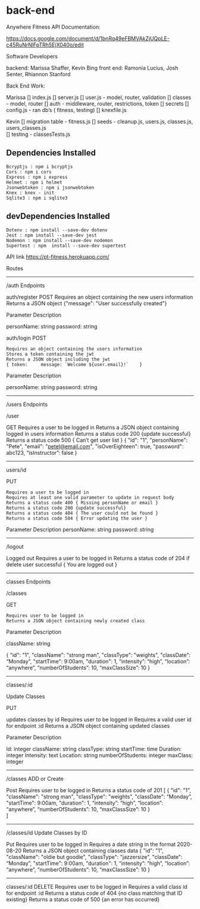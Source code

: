 # back-end

Anywhere Fitness API Documentation:

https://docs.google.com/document/d/1bnRq49eFBMVAkZjUQpLE-c45RuNrNlFpTRh5EjX040o/edit

Software Developers

backend: Marissa Shaffer, Kevin Bing
front end: Ramonia Lucius, Josh Senter, Rhiannon Stanford

Back End Work:

Marissa
[] index.js [] server.js [] user.js - model, router, validation [] classes - model, router
[] auth - middleware, router, restrictions, token [] secrets  [] config.js - ran db’s ( fitness, testing) 
[] knexfile.js 

Kevin
[] migration table  - fitness.js  [] seeds - cleanup.js, users.js, classes.js, users_classes.js  
[] testing - classesTests.js

## Dependencies Installed
    Bcryptjs : npm i bcryptjs
    Cors : npm i cors
    Express : npm i express
    Helmet : npm i helmet
    Jsonwebtoken : npm i jsonwebtoken
    Knex : knex - init
    Sqlite3 : npm i sqlite3
## devDependencies Installed
    Dotenv : npm install --save-dev dotenv
    Jest : npm install --save-dev jest 
    Nodemon : npm install --save-dev nodemon
    Supertest : npm  install --save-dev supertest

API link
https://pt-fitness.herokuapp.com/

Routes
*********************************************************************
/auth Endpoints

auth/register
POST
    Requires an object containing the new users information
    Returns a JSON object
    {"message": "User successfully created"}

Parameter        Description

personName:      string
password:        string

auth/login
POST

    Requires an object containing the users information
    Stores a token containing the jwt
    Returns a JSON object including the jwt
    { token:     message: `Welcome ${user.email}!`    }

Parameter        Description

personName:      string
password:        string

********************************************************************
/users Endpoints

/user

GET
    Requires a user to be logged in
    Returns a JSON object containing logged in users information
    Returns a status code 200 {update successful}
    Returns a status code 500 { Can’t get user list }
{
    "id": "1",
    "personName": "Pete",
    "email": "petel@email.com",
    "isOverEighteen": true,
    "password": abc123,
    “isInstructor”: false
}  
**********************

users/id

PUT

    Requires a user to be logged in
    Requires at least one valid parameter to update in request body
    Returns a status code 400 { Missing personName or email }
    Returns a status code 200 {update successful}
    Returns a status code 404 { The user could not be found }
    Returns a status code 504 { Error updating the user }

Parameter        Description
personName:      string
password:        string
**************************

/logout

Logged out
    Requires a user to be logged in
    Returns a status code of 204 if delete user successful { You are logged out }
***************************************************************************


classes Endpoints

/classes

GET

    Requires user to be logged in
    Returns a JSON object containing newly created class

Parameter        Description

className:       string

{
    "id": "1",
    "className": "strong man",
    "classType": "weights",
    "classDate": “Monday”,
    "startTime": 9:00am,
    "duration": 1,
    “intensity”: “high”,
    “location”: “anywhere”,
    “numberOfStudents”: 10,
    “maxClassSize”: 10
}  
****************************************

classes/:id

Update Classes

PUT

updates classes by id
    Requires user to be logged in
    Requires a valid user id for endpoint :id
    Returns a JSON object containing updated classes

Parameter            Description

Id:                  integer
className:           string
classType:           string
startTime:           time
Duration:            integer
Intensity:           text
Location:            string
numberOfStudents:    integer
maxClass:            integer

************************************************

/classes
ADD or Create

Post
    Requires user to be logged in
    Returns a status code of 201 
[
   {
    "id": "1",
    "className": "strong man",
    "classType": "weights",
    "classDate": “Monday”,
    "startTime": 9:00am,
    "duration": 1,
    “intensity”: “high”,
    “location”: “anywhere”,
    “numberOfStudents”: 10,
    “maxClassSize”: 10
}  
]
***********************************************

/classes/id
Update Classes by ID

Put
    Requires user to be logged in
    Requires a date string in the format 2020-08-20
    Returns a JSON object containing classes data 
  {
    "id": "1",
    "className": "oldie but goodie",
    "classType": "jazzersize",
    "classDate": “Monday”,
    "startTime": 9:00am,
    "duration": 1,
    “intensity”: “high”,
    “location”: “anywhere”,
    “numberOfStudents”: 10,
    “maxClassSize”: 10
}  
***************************************************
classes/:id
DELETE
    Requires user to be logged in
    Requires a valid class id for endpoint :id
    Returns a status code of 404 {no class matching that ID existing}
    Returns a status code of 500 {an error has occurred}
